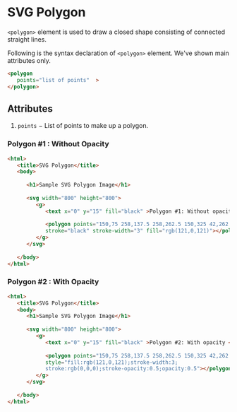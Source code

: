 # SVG Polygon

`<polygon>` element is used to draw a closed shape consisting of connected straight lines.

Following is the syntax declaration of `<polygon>` element. We've shown main attributes only.

```html
<polygon
   points="list of points"  > 
</polygon>
```

## Attributes

1. `points` − List of points to make up a polygon.

### Polygon #1 : Without Opacity

```html
<html>
   <title>SVG Polygon</title>
   <body>
      
      <h1>Sample SVG Polygon Image</h1>
      
      <svg width="800" height="800">
         <g>
            <text x="0" y="15" fill="black" >Polygon #1: Without opacity.</text>
            
            <polygon points="150,75 258,137.5 258,262.5 150,325 42,262.6 42,137.5"
            stroke="black" stroke-width="3" fill="rgb(121,0,121)"></polygon>
         </g> 
      </svg>
   
   </body>
</html>
```

### Polygon #2 : With Opacity

```html
<html>
   <title>SVG Polygon</title>
   <body>
      <h1>Sample SVG Polygon Image</h1>
      
      <svg width="800" height="800"> 
         <g>
            <text x="0" y="15" fill="black" >Polygon #2: With opacity </text>
         
            <polygon points="150,75 258,137.5 258,262.5 150,325 42,262.6 42,137.5"
            style="fill:rgb(121,0,121);stroke-width:3;
            stroke:rgb(0,0,0);stroke-opacity:0.5;opacity:0.5"></polygon>
         </g>
      </svg>
      
   </body>
</html>
```